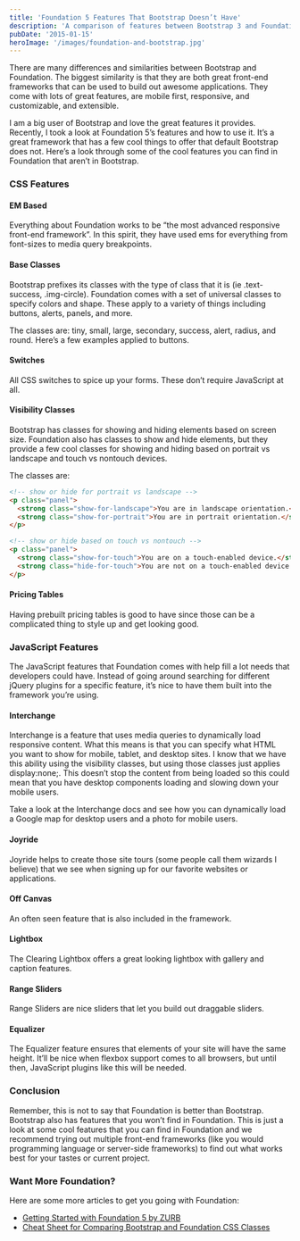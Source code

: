 ```yaml
---
title: 'Foundation 5 Features That Bootstrap Doesn’t Have'
description: 'A comparison of features between Bootstrap 3 and Foundation 5 by ZURB.'
pubDate: '2015-01-15'
heroImage: '/images/foundation-and-bootstrap.jpg'
---
```


There are many differences and similarities between Bootstrap and Foundation. The biggest similarity is that they are both great front-end frameworks that can be used to build out awesome applications. They come with lots of great features, are mobile first, responsive, and customizable, and extensible.

I am a big user of Bootstrap and love the great features it provides. Recently, I took a look at Foundation 5’s features and how to use it. It’s a great framework that has a few cool things to offer that default Bootstrap does not. Here’s a look through some of the cool features you can find in Foundation that aren’t in Bootstrap.

### CSS Features
#### EM Based
Everything about Foundation works to be “the most advanced responsive front-end framework”. In this spirit, they have used ems for everything from font-sizes to media query breakpoints.

#### Base Classes
Bootstrap prefixes its classes with the type of class that it is (ie .text-success, .img-circle). Foundation comes with a set of universal classes to specify colors and shape. These apply to a variety of things including buttons, alerts, panels, and more.

The classes are: tiny, small, large, secondary, success, alert, radius, and round. Here’s a few examples applied to buttons.



#### Switches
All CSS switches to spice up your forms. These don’t require JavaScript at all.


#### Visibility Classes
Bootstrap has classes for showing and hiding elements based on screen size. Foundation also has classes to show and hide elements, but they provide a few cool classes for showing and hiding based on portrait vs landscape and touch vs nontouch devices.

The classes are:

```html
<!-- show or hide for portrait vs landscape -->
<p class="panel">
  <strong class="show-for-landscape">You are in landscape orientation.</strong>
  <strong class="show-for-portrait">You are in portrait orientation.</strong>
</p>

<!-- show or hide based on touch vs nontouch -->
<p class="panel">
  <strong class="show-for-touch">You are on a touch-enabled device.</strong>
  <strong class="hide-for-touch">You are not on a touch-enabled device.</strong>
</p>
```

#### Pricing Tables
Having prebuilt pricing tables is good to have since those can be a complicated thing to style up and get looking good.


### JavaScript Features
The JavaScript features that Foundation comes with help fill a lot needs that developers could have. Instead of going around searching for different jQuery plugins for a specific feature, it’s nice to have them built into the framework you’re using.

#### Interchange
Interchange is a feature that uses media queries to dynamically load responsive content. What this means is that you can specify what HTML you want to show for mobile, tablet, and desktop sites. I know that we have this ability using the visibility classes, but using those classes just applies display:none;. This doesn’t stop the content from being loaded so this could mean that you have desktop components loading and slowing down your mobile users.

Take a look at the Interchange docs and see how you can dynamically load a Google map for desktop users and a photo for mobile users.

#### Joyride
Joyride helps to create those site tours (some people call them wizards I believe) that we see when signing up for our favorite websites or applications.

#### Off Canvas
An often seen feature that is also included in the framework.

#### Lightbox
The Clearing Lightbox offers a great looking lightbox with gallery and caption features.

#### Range Sliders
Range Sliders are nice sliders that let you build out draggable sliders.

#### Equalizer
The Equalizer feature ensures that elements of your site will have the same height. It’ll be nice when flexbox support comes to all browsers, but until then, JavaScript plugins like this will be needed.

### Conclusion
Remember, this is not to say that Foundation is better than Bootstrap. Bootstrap also has features that you won’t find in Foundation. This is just a look at some cool features that you can find in Foundation and we recommend trying out multiple front-end frameworks (like you would programming language or server-side frameworks) to find out what works best for your tastes or current project.

### Want More Foundation?
Here are some more articles to get you going with Foundation:

- [Getting Started with Foundation 5 by ZURB](/blog/getting-started-with-foundation-5-by-zurb)
- [Cheat Sheet for Comparing Bootstrap and Foundation CSS Classes](/blog/cheat-sheet-for-comparing-bootstrap-and-foundation-css-classes)